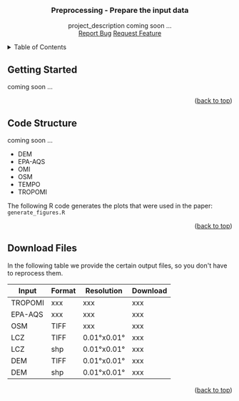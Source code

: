 <a id="readme-top"></a>


<!-- PROJECT LOGO -->
<br />
<div align="center">
  <h3 align="center">Preprocessing - Prepare the input data</h3>
  <p align="center">
    project_description coming soon ...
    <br />
    <a href="https://github.com/reneebichler/surface-emissions/issues/new?labels=bug&template=bug-report---.md">Report Bug</a>
    <a href="https://github.com/reneebichler/surface-emissions/issues/new?labels=enhancement&template=feature-request---.md">Request Feature</a>
  </p>
</div>



<!-- TABLE OF CONTENTS -->
<details>
  <summary>Table of Contents</summary>
  <ol>
    <li>
      <a href="#getting-started">Getting Started</a>
    </li>
    <li><a href="#code-structure">Code Structure</a></li>
  </ol>
</details>



<!-- GETTING STARTED -->
## Getting Started

coming soon ...

<p align="right">(<a href="#readme-top">back to top</a>)</p>



<!-- Code Structure -->
## Code Structure

coming soon ...

* DEM
* EPA-AQS
* OMI
* OSM
* TEMPO
* TROPOMI

The following R code generates the plots that were used in the paper:
    ```
    generate_figures.R
    ```

<p align="right">(<a href="#readme-top">back to top</a>)</p>



<!-- Download Files -->
## Download Files

In the following table we provide the certain output files, so you don't have to reprocess them.

| Input     | Format    | Resolution        | Download      |
| ---       | ---       | ---               | ---           |
| TROPOMI   | xxx       | xxx               | xxx           |
| EPA-AQS   | xxx       | xxx               | xxx           |
| OSM       | TIFF      | xxx               | xxx           |
| LCZ       | TIFF      | 0.01°x0.01°       | xxx           |
| LCZ       | shp       | 0.01°x0.01°       | xxx           |
| DEM       | TIFF      | 0.01°x0.01°       | xxx           |
| DEM       | shp       | 0.01°x0.01°       | xxx           |

<p align="right">(<a href="#readme-top">back to top</a>)</p>